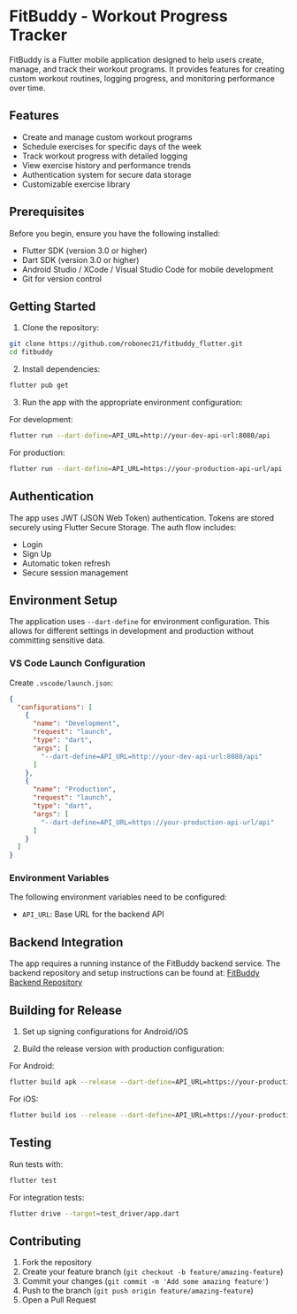 # FitBuddy - Workout Progress Tracker

FitBuddy is a Flutter mobile application designed to help users create, manage, and track their workout programs. It provides features for creating custom workout routines, logging progress, and monitoring performance over time.

## Features

- Create and manage custom workout programs
- Schedule exercises for specific days of the week
- Track workout progress with detailed logging
- View exercise history and performance trends
- Authentication system for secure data storage
- Customizable exercise library

## Prerequisites

Before you begin, ensure you have the following installed:
- Flutter SDK (version 3.0 or higher)
- Dart SDK (version 3.0 or higher)
- Android Studio / XCode / Visual Studio Code for mobile development
- Git for version control

## Getting Started

1. Clone the repository:
```bash
git clone https://github.com/robonec21/fitbuddy_flutter.git
cd fitbuddy
```

2. Install dependencies:
```bash
flutter pub get
```

3. Run the app with the appropriate environment configuration:

For development:
```bash
flutter run --dart-define=API_URL=http://your-dev-api-url:8080/api
```

For production:
```bash
flutter run --dart-define=API_URL=https://your-production-api-url/api
```

## Authentication

The app uses JWT (JSON Web Token) authentication. Tokens are stored securely using Flutter Secure Storage. The auth flow includes:
- Login
- Sign Up
- Automatic token refresh
- Secure session management

## Environment Setup

The application uses `--dart-define` for environment configuration. This allows for different settings in development and production without committing sensitive data.

### VS Code Launch Configuration

Create `.vscode/launch.json`:
```json
{
  "configurations": [
    {
      "name": "Development",
      "request": "launch",
      "type": "dart",
      "args": [
        "--dart-define=API_URL=http://your-dev-api-url:8080/api"
      ]
    },
    {
      "name": "Production",
      "request": "launch",
      "type": "dart",
      "args": [
        "--dart-define=API_URL=https://your-production-api-url/api"
      ]
    }
  ]
}
```

### Environment Variables

The following environment variables need to be configured:
- `API_URL`: Base URL for the backend API

## Backend Integration

The app requires a running instance of the FitBuddy backend service. The backend repository and setup instructions can be found at:
[FitBuddy Backend Repository](https://github.com/robonec21/fitbuddy)

## Building for Release

1. Set up signing configurations for Android/iOS

2. Build the release version with production configuration:

For Android:
```bash
flutter build apk --release --dart-define=API_URL=https://your-production-api-url/api
```

For iOS:
```bash
flutter build ios --release --dart-define=API_URL=https://your-production-api-url/api
```

## Testing

Run tests with:
```bash
flutter test
```

For integration tests:
```bash
flutter drive --target=test_driver/app.dart
```

## Contributing

1. Fork the repository
2. Create your feature branch (`git checkout -b feature/amazing-feature`)
3. Commit your changes (`git commit -m 'Add some amazing feature'`)
4. Push to the branch (`git push origin feature/amazing-feature`)
5. Open a Pull Request
